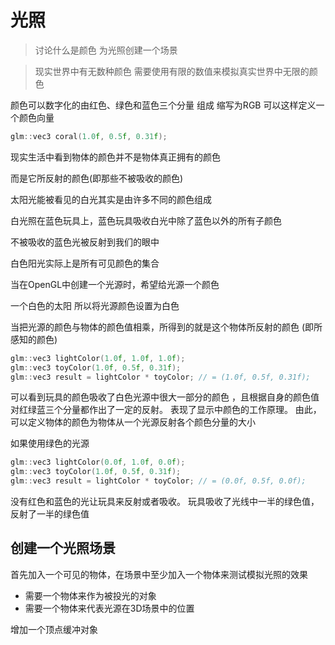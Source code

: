 # 光照

> 讨论什么是颜色 为光照创建一个场景  

> 现实世界中有无数种颜色 需要使用有限的数值来模拟真实世界中无限的颜色

颜色可以数字化的由红色、绿色和蓝色三个分量 组成 缩写为RGB
可以这样定义一个颜色向量

```cpp
glm::vec3 coral(1.0f, 0.5f, 0.31f);
```

现实生活中看到物体的颜色并不是物体真正拥有的颜色

而是它所反射的颜色(即那些不被吸收的颜色)

太阳光能被看见的白光其实是由许多不同的颜色组成

白光照在蓝色玩具上，蓝色玩具吸收白光中除了蓝色以外的所有子颜色

不被吸收的蓝色光被反射到我们的眼中

白色阳光实际上是所有可见颜色的集合

当在OpenGL中创建一个光源时，希望给光源一个颜色

一个白色的太阳 所以将光源颜色设置为白色

当把光源的颜色与物体的颜色值相乘，所得到的就是这个物体所反射的颜色 (即所感知的颜色)

```cpp
glm::vec3 lightColor(1.0f, 1.0f, 1.0f);
glm::vec3 toyColor(1.0f, 0.5f, 0.31f);
glm::vec3 result = lightColor * toyColor; // = (1.0f, 0.5f, 0.31f);
```

可以看到玩具的颜色吸收了白色光源中很大一部分的颜色
，且根据自身的颜色值对红绿蓝三个分量都作出了一定的反射。
表现了显示中颜色的工作原理。
由此，可以定义物体的颜色为物体从一个光源反射各个颜色分量的大小

如果使用绿色的光源

```cpp
glm::vec3 lightColor(0.0f, 1.0f, 0.0f);
glm::vec3 toyColor(1.0f, 0.5f, 0.31f);
glm::vec3 result = lightColor * toyColor; // = (0.0f, 0.5f, 0.0f);
```

没有红色和蓝色的光让玩具来反射或者吸收。
玩具吸收了光线中一半的绿色值，反射了一半的绿色值

## 创建一个光照场景

首先加入一个可见的物体，在场景中至少加入一个物体来测试模拟光照的效果

- 需要一个物体来作为被投光的对象
- 需要一个物体来代表光源在3D场景中的位置

增加一个顶点缓冲对象

